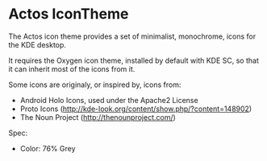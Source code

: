Actos IconTheme
================

The Actos icon theme provides a set of minimalist, monochrome, icons for the KDE desktop.

It requires the Oxygen icon theme, installed by default with KDE SC, so that it can inherit most of the icons from it. 

Some icons are originaly, or inspired by, icons from:
* Android Holo Icons, used under the Apache2 License
* Proto Icons (http://kde-look.org/content/show.php/?content=148902)
* The Noun Project (http://thenounproject.com/)

Spec:
* Color: 76% Grey